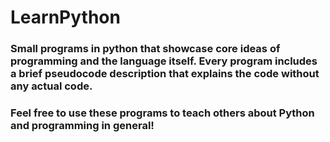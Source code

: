 # LearnPython

### Small programs in python that showcase core ideas of programming and the language itself. Every program includes a brief pseudocode description that explains the code without any actual code. 

### Feel free to use these programs to teach others about Python and programming in general!
